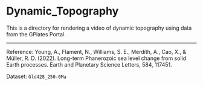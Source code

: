# Dynamic_Topography

This is a directory for rendering a video of dynamic topography using data from the GPlates Portal.

---
Reference: Young, A., Flament, N., Williams, S. E., Merdith, A., Cao, X., & Müller, R. D. (2022). Long-term Phanerozoic sea level change from solid Earth processes. Earth and Planetary Science Letters, 584, 117451.

Dataset: `Gld428_250-0Ma`
